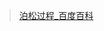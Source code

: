 >[泊松过程\_百度百科](https://baike.baidu.com/item/%E6%B3%8A%E6%9D%BE%E8%BF%87%E7%A8%8B/9494478?fromModule=search-result_lemma)

